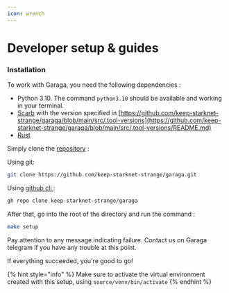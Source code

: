```yaml
---
icon: wrench
---
```


# Developer setup & guides

### Installation

To work with Garaga, you need the following dependencies :

* Python 3.10. The command `python3.10` should be available and working in your terminal.
* [Scarb](https://docs.swmansion.com/scarb/download.html) with the version specified in [https://github.com/keep-starknet-strange/garaga/blob/main/src/.tool-versions](https://github.com/keep-starknet-strange/garaga/blob/main/src/.tool-versions/README.md)
* [Rust](https://www.rust-lang.org/tools/install)

Simply clone the [repository](https://github.com/keep-starknet-strange/garaga) :

Using git:

```bash
git clone https://github.com/keep-starknet-strange/garaga.git
```

Using [github cli ](https://cli.github.com/):

```bash
gh repo clone keep-starknet-strange/garaga
```

After that, go into the root of the directory and run the command :

```bash
make setup
```

Pay attention to any message indicating failure. Contact us on Garaga telegram if you have any trouble at this point.

If everything succeeded, you're good to go!

{% hint style="info" %}
Make sure to activate the virtual environment created with this setup, using `source/venv/bin/activate`
{% endhint %}

###
